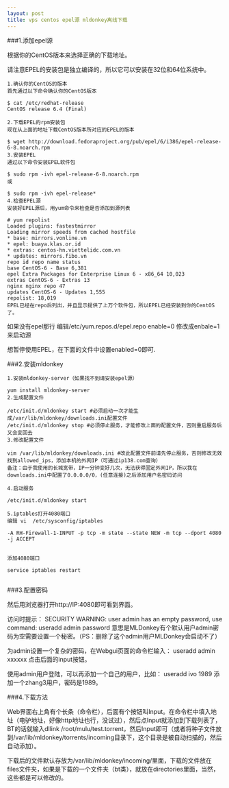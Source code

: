 ```yaml
---
layout: post
title: vps centos epel源 mldonkey离线下载
---
```

###1.添加epel源

根据你的CentOS版本来选择正确的下载地址。

请注意EPEL的安装包是独立编译的，所以它可以安装在32位和64位系统中。

```
1.确认你的CentOS的版本
首先通过以下命令确认你的CentOS版本

$ cat /etc/redhat-release
CentOS release 6.4 (Final)

2.下载EPEL的rpm安装包
现在从上面的地址下载CentOS版本所对应的EPEL的版本

$ wget http://download.fedoraproject.org/pub/epel/6/i386/epel-release-6-8.noarch.rpm
3.安装EPEL
通过以下命令安装EPEL软件包

$ sudo rpm -ivh epel-release-6-8.noarch.rpm
或

$ sudo rpm -ivh epel-release*
4.检查EPEL源
安装好EPEL源后，用yum命令来检查是否添加到源列表

# yum repolist
Loaded plugins: fastestmirror
Loading mirror speeds from cached hostfile
* base: mirrors.vonline.vn
* epel: buaya.klas.or.id
* extras: centos-hn.viettelidc.com.vn
* updates: mirrors.fibo.vn
repo id repo name status
base CentOS-6 - Base 6,381
epel Extra Packages for Enterprise Linux 6 - x86_64 10,023
extras CentOS-6 - Extras 13
nginx nginx repo 47
updates CentOS-6 - Updates 1,555
repolist: 18,019
EPEL已经在repo后列出，并且显示提供了上万个软件包，所以EPEL已经安装到你的CentOS了。
```
如果没有epel那行 编辑/etc/yum.repos.d/epel.repo  enable=0 修改成enbale=1来启动源


想暂停使用EPEL，在下面的文件中设置enabled=0即可.



###2.安装mldonkey
```
1.安装mldonkey-server（如果找不到请安装epel源）

yum install mldonkey-server
2.生成配置文件

/etc/init.d/mldonkey start #必须启动一次才能生成/var/lib/mldonkey/downloads.ini配置文件
/etc/init.d/mldonkey stop #必须停止服务，才能修改上面的配置文件，否则重启服务后又会变回去
3.修改配置文件

vim /var/lib/mldonkey/downloads.ini #改此配置文件前请先停止服务，否则修改无效
找到allowed_ips，添加本机的外网IP（可通过ip138.com查询）
备注：由于我使用的长城宽带，IP一分钟变好几次，无法获得固定外网IP，所以我在downloads.ini中配置了0.0.0.0/0，(任意连接)之后添加用户名密码访问

4.启动服务

/etc/init.d/mldonkey start

5.iptables打开4080端口
编辑 vi  /etc/sysconfig/iptables  

-A RH-Firewall-1-INPUT -p tcp -m state --state NEW -m tcp --dport 4080 -j ACCEPT


添加4080端口

service iptables restart


```


###3.配置密码

然后用浏览器打开http://IP:4080即可看到界面。

访问时提示：
SECURITY WARNING: user admin has an empty password, use command: useradd admin password
意思是MLDonkey有个默认用户admin密码为空需要设置一个秘密。（PS：删除了这个admin用户MLDonkey会启动不了）

为admin设置一个复杂的密码，在Webgui页面的命令栏输入：
useradd admin xxxxxx
点击后面的input按钮。

使用admin用户登陆，可以再添加一个自己的用户，比如：
useradd ivo 1989
添加一个zhang3用户，密码是1989。

###4.下载方法

Web界面右上角有个长条（命令栏），后面有个按钮叫Input。在命令栏中填入地址（电驴地址，好像http地址也行，没试过），然后点Input就添加到下载列表了，BT的话就输入dllink /root/mulu/test.torrent，然后Input即可（或者将种子文件放到/var/lib/mldonkey/torrents/incoming目录下，这个目录是被自动扫描的，然后自动添加）。

下载后的文件默认存放为/var/lib/mldonkey/incoming/里面，下载的文件放在files文件夹，如果是下载的一个文件夹（bt类），就放在directories里面，当然，这些都是可以修改的。







